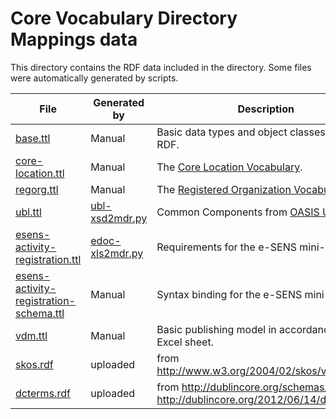 Core Vocabulary Directory Mappings data
=======================================

This directory contains the RDF data included in the directory. Some
files were automatically generated by scripts.

File                                       | Generated by        | Description
-------------------------------------------|---------------------|----------------------------------
[base.ttl][]                               | Manual              | Basic data types and object classes used in RDF.
[core-location.ttl][]                      | Manual              | The [Core Location Vocabulary][].
[regorg.ttl][]                             | Manual              | The [Registered Organization Vocabulary][].
[ubl.ttl][]                                | [ubl-xsd2mdr.py][]  | Common Components from [OASIS UBL 2.1][].
[esens-activity-registration.ttl][]        | [edoc-xls2mdr.py][] | Requirements for the e-SENS mini-pilot.
[esens-activity-registration-schema.ttl][] | Manual              | Syntax binding for the e-SENS mini-pilot.
[vdm.ttl][]                                | Manual              | Basic publishing model in accordance to the Excel sheet.
[skos.rdf][]                               | uploaded            | from http://www.w3.org/2004/02/skos/vocabs
[dcterms.rdf][]                            | uploaded            | from http://dublincore.org/schemas/rdfs/ file http://dublincore.org/2012/06/14/dcterms.rdf


[base.ttl]: base.ttl
[core-location.ttl]: core-location.ttl
[regorg.ttl]: regorg.ttl
[ubl.ttl]: ubl.ttl
[esens-activity-registration.ttl]: esens-activity-registration.ttl
[esens-activity-registration-schema.ttl]: esens-activity-registration-schema.ttl
[vdm.ttl]: vdm.ttl
[skos.rdf]: skos.rdf
[dcterms.rdf]: dcterms.rdf

[ubl-xsd2mdr.py]: ../scripts/ubl-xsd2mdr.py
[edoc-xls2mdr.py]: ../scripts/edoc-xls2mdr.py

[Core Location Vocabulary]: https://joinup.ec.europa.eu/asset/core_location/asset_release/core-location-vocabulary-100
[Registered Organization Vocabulary]: http://www.w3.org/TR/vocab-regorg/
[OASIS UBL 2.1]: https://www.oasis-open.org/standards/#ublv2.1
